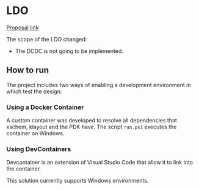 # LDO

[Proposal link](https://github.com/sscs-ose/sscs-ose-chipathon.github.io/blob/main/initial_notebooks_2023/accepted_notebooks/labbench-on-chip-pmic/labbench-on-chip-pmic.ipynb)

The scope of the LDO changed:

- The DCDC is not going to be implemented.

## How to run

The project includes two ways of enabling a development environment in which test
the design:


### Using a Docker Container

A custom container was developed to resolve all dependencies that xschem, klayout and the PDK have.
The script `run.ps1` executes the container on Windows.


### Using DevContainers

Devcontainer is an extension of Visual Studio Code that allow it to link into
the container.

This solution currently supports Windows environments.
